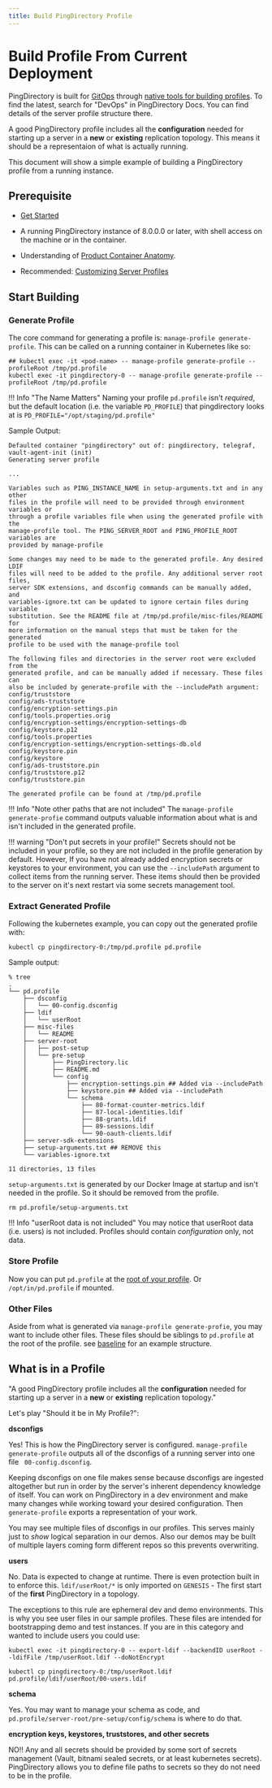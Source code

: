 ```yaml
---
title: Build PingDirectory Profile
---
```

# Build Profile From Current Deployment

PingDirectory is built for [GitOps](https://www.gitops.tech/) through [native tools for building profiles](https://docs.pingidentity.com/bundle/pingdirectory-82/page/eae1564011467693.html). To find the latest, search for "DevOps" in PingDirectory Docs. You can find details of the server profile structure there. 

A good PingDirectory profile includes all the **configuration** needed for starting up a server in a **new** or **existing** replication topology. This means it should be a representaion of what is actually running. 

This document will show a simple example of building a PingDirectory profile from a running instance.

## Prerequisite

* [Get Started](../get-started/getStarted.md)

* A running PingDirectory instance of 8.0.0.0 or later, with shell access on the machine or in the container.

* Understanding of [Product Container Anatomy](containerAnatomy.md).

* Recommended: [Customizing Server Profiles](profiles.md)

## Start Building

### Generate Profile 

The core command for generating a profile is: `manage-profile generate-profile`. This can be called on a running container in Kubernetes like so:

  ```shell
  ## kubectl exec -it <pod-name> -- manage-profile generate-profile --profileRoot /tmp/pd.profile
  kubectl exec -it pingdirectory-0 -- manage-profile generate-profile --profileRoot /tmp/pd.profile
  ```

!!! Info "The Name Matters"
    Naming your profile `pd.profile` isn't _required_, but the default location (i.e. the variable `PD_PROFILE`) that pingdirectory looks at is `PD_PROFILE="/opt/staging/pd.profile"`

  Sample Output: 
  
  ```
  Defaulted container "pingdirectory" out of: pingdirectory, telegraf, vault-agent-init (init)
  Generating server profile

  ...

  Variables such as PING_INSTANCE_NAME in setup-arguments.txt and in any other
  files in the profile will need to be provided through environment variables or
  through a profile variables file when using the generated profile with the
  manage-profile tool. The PING_SERVER_ROOT and PING_PROFILE_ROOT variables are
  provided by manage-profile

  Some changes may need to be made to the generated profile. Any desired LDIF
  files will need to be added to the profile. Any additional server root files,
  server SDK extensions, and dsconfig commands can be manually added, and
  variables-ignore.txt can be updated to ignore certain files during variable
  substitution. See the README file at /tmp/pd.profile/misc-files/README for
  more information on the manual steps that must be taken for the generated
  profile to be used with the manage-profile tool

  The following files and directories in the server root were excluded from the
  generated profile, and can be manually added if necessary. These files can
  also be included by generate-profile with the --includePath argument:
  config/truststore
  config/ads-truststore
  config/encryption-settings.pin
  config/tools.properties.orig
  config/encryption-settings/encryption-settings-db
  config/keystore.p12
  config/tools.properties
  config/encryption-settings/encryption-settings-db.old
  config/keystore.pin
  config/keystore
  config/ads-truststore.pin
  config/truststore.p12
  config/truststore.pin

  The generated profile can be found at /tmp/pd.profile
  ```

!!! Info "Note other paths that are not included"
    The `manage-profile generate-profie` command outputs valuable information about what is and isn't included in the generated profile. 

!!! warning "Don't put secrets in your profile!"
    Secrets should not be included in your profile, so they are not included in the profile generation by default. 
    However, If you have not already added encryption secrets or keystores to your environment, you can use the `--includePath` argument to collect items from the running server. These items should then be provided to the server on it's next restart via some secrets management tool. 


### Extract Generated Profile

Following the kubernetes example, you can copy out the generated profile with: 

  ```
  kubectl cp pingdirectory-0:/tmp/pd.profile pd.profile
  ```

  Sample output:
  ```
  % tree
  .
  └── pd.profile
      ├── dsconfig
      │   └── 00-config.dsconfig
      ├── ldif
      │   └── userRoot
      ├── misc-files
      │   └── README
      ├── server-root
      │   ├── post-setup
      │   └── pre-setup
      │       ├── PingDirectory.lic
      │       ├── README.md
      │       └── config
      │           ├── encryption-settings.pin ## Added via --includePath
      │           ├── keystore.pin ## Added via --includePath
      │           └── schema
      │               ├── 80-format-counter-metrics.ldif
      │               ├── 87-local-identities.ldif
      │               ├── 88-grants.ldif
      │               ├── 89-sessions.ldif
      │               └── 90-oauth-clients.ldif
      ├── server-sdk-extensions
      ├── setup-arguments.txt ## REMOVE this
      └── variables-ignore.txt

  11 directories, 13 files
  ```


`setup-arguments.txt` is generated by our Docker Image at startup and isn't needed in the profile. So it should be removed from the profile.

  ```
  rm pd.profile/setup-arguments.txt
  ```

!!! Info "userRoot data is not included"
    You may notice that userRoot data (i.e. users) is not included. Profiles should contain _configuration_ only, not data.


### Store Profile

Now you can put `pd.profile` at the [root of your profile](https://github.com/pingidentity/pingidentity-server-profiles/tree/master/baseline/pingdirectory). Or `/opt/in/pd.profile` if mounted. 

### Other Files

Aside from what is generated via `manage-profile generate-profie`, you may want to include other files. These files should be siblings to `pd.profile` at the root of the profile. see [baseline](https://github.com/pingidentity/pingidentity-server-profiles/tree/master/baseline/pingdirectory) for an example structure. 


## What is in a Profile

"A good PingDirectory profile includes all the **configuration** needed for starting up a server in a **new** or **existing** replication topology."

Let's play "Should it be in My Profile?":

**dsconfigs** 

Yes! This is how the PingDirectory server is configured. `manage-profile generate-profile` outputs all of the dsconfigs of a running server into one file ` 00-config.dsconfig`. 
  
Keeping dsconfigs on one file makes sense because dsconfigs are ingested altogether but run in order by the server's inherent dependency knowledge of itself. You can work on PingDirectory in a dev environment and make many changes while working toward your desired configuration. Then `generate-profile` exports a representation of your work. 

You may see multiple files of dsconfigs in our profiles. This serves mainly just to _show_ logical separation in our demos. Also our demos may be built of multiple layers coming form  different repos so this prevents overwriting.

**users**

No. Data is expected to change at runtime. There is even protection built in to enforce this. `ldif/userRoot/*` is only imported on `GENESIS` - The first start of the **first** PingDirectory in a topology.

The exceptions to this rule are ephemeral dev and demo environments. This is why you see user files in our sample profiles. These files are intended for bootstrapping demo and test instances. If you are in this category and wanted to include users you could use:
  ```
  kubectl exec -it pingdirectory-0 -- export-ldif --backendID userRoot --ldifFile /tmp/userRoot.ldif --doNotEncrypt
  
  kubectl cp pingdirectory-0:/tmp/userRoot.ldif pd.profile/ldif/userRoot/00-users.ldif
  ```

**schema**

Yes. You may want to manage your schema as code, and `pd.profile/server-root/pre-setup/config/schema` is where to do that.

**encryption keys, keystores, truststores, and other secrets**

NO!! Any and all secrets should be provided by some sort of secrets management (Vault, bitnami sealed secrets, or at least kubernetes secrets). PingDirectory allows you to define file paths to secrets so they do not need to be in the profile. 
